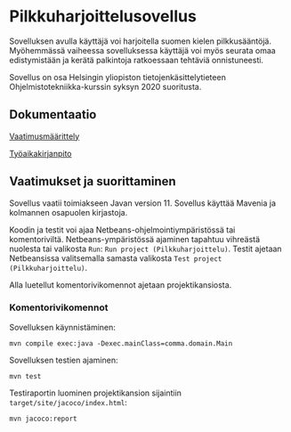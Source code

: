 # Pilkkuharjoittelusovellus

Sovelluksen avulla käyttäjä voi harjoitella suomen kielen pilkkusääntöjä. 
Myöhemmässä vaiheessa sovelluksessa käyttäjä voi myös seurata omaa edistymistään ja kerätä palkintoja ratkoessaan tehtäviä onnistuneesti.

Sovellus on osa Helsingin yliopiston tietojenkäsittelytieteen Ohjelmistotekniikka-kurssin syksyn 2020 suoritusta.

## Dokumentaatio

[Vaatimusmäärittely](https://github.com/sallasal/Ohte-2020/blob/master/Pilkkuharjoittelu/dokumentaatio/vaatimusmaarittely.md)

[Työaikakirjanpito](https://github.com/sallasal/Ohte-2020/blob/master/Pilkkuharjoittelu/dokumentaatio/tyoaikakirjanpito.md)

## Vaatimukset ja suorittaminen

Sovellus vaatii toimiakseen Javan version 11. Sovellus käyttää Mavenia ja kolmannen osapuolen kirjastoja.

Koodin ja testit voi ajaa Netbeans-ohjelmointiympäristössä tai komentoriviltä. Netbeans-ympäristössä ajaminen tapahtuu vihreästä nuolesta tai valikosta `Run`: `Run project (Pilkkuharjoittelu)`. Testit ajetaan Netbeansissa valitsemalla samasta valikosta `Test project (Pilkkuharjoittelu)`.

Alla luetellut komentorivikomennot ajetaan projektikansiosta.

### Komentorivikomennot

Sovelluksen käynnistäminen:

```
mvn compile exec:java -Dexec.mainClass=comma.domain.Main
```

Sovelluksen testien ajaminen:

```
mvn test
```

Testiraportin luominen projektikansion sijaintiin `target/site/jacoco/index.html`:

```
mvn jacoco:report
```
